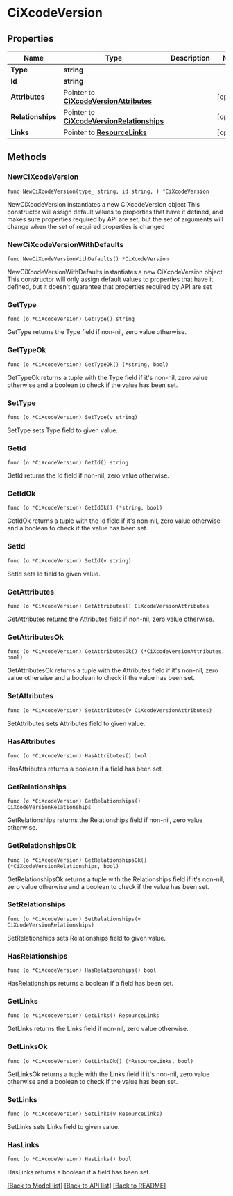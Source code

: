 # CiXcodeVersion

## Properties

Name | Type | Description | Notes
------------ | ------------- | ------------- | -------------
**Type** | **string** |  | 
**Id** | **string** |  | 
**Attributes** | Pointer to [**CiXcodeVersionAttributes**](CiXcodeVersionAttributes.md) |  | [optional] 
**Relationships** | Pointer to [**CiXcodeVersionRelationships**](CiXcodeVersionRelationships.md) |  | [optional] 
**Links** | Pointer to [**ResourceLinks**](ResourceLinks.md) |  | [optional] 

## Methods

### NewCiXcodeVersion

`func NewCiXcodeVersion(type_ string, id string, ) *CiXcodeVersion`

NewCiXcodeVersion instantiates a new CiXcodeVersion object
This constructor will assign default values to properties that have it defined,
and makes sure properties required by API are set, but the set of arguments
will change when the set of required properties is changed

### NewCiXcodeVersionWithDefaults

`func NewCiXcodeVersionWithDefaults() *CiXcodeVersion`

NewCiXcodeVersionWithDefaults instantiates a new CiXcodeVersion object
This constructor will only assign default values to properties that have it defined,
but it doesn't guarantee that properties required by API are set

### GetType

`func (o *CiXcodeVersion) GetType() string`

GetType returns the Type field if non-nil, zero value otherwise.

### GetTypeOk

`func (o *CiXcodeVersion) GetTypeOk() (*string, bool)`

GetTypeOk returns a tuple with the Type field if it's non-nil, zero value otherwise
and a boolean to check if the value has been set.

### SetType

`func (o *CiXcodeVersion) SetType(v string)`

SetType sets Type field to given value.


### GetId

`func (o *CiXcodeVersion) GetId() string`

GetId returns the Id field if non-nil, zero value otherwise.

### GetIdOk

`func (o *CiXcodeVersion) GetIdOk() (*string, bool)`

GetIdOk returns a tuple with the Id field if it's non-nil, zero value otherwise
and a boolean to check if the value has been set.

### SetId

`func (o *CiXcodeVersion) SetId(v string)`

SetId sets Id field to given value.


### GetAttributes

`func (o *CiXcodeVersion) GetAttributes() CiXcodeVersionAttributes`

GetAttributes returns the Attributes field if non-nil, zero value otherwise.

### GetAttributesOk

`func (o *CiXcodeVersion) GetAttributesOk() (*CiXcodeVersionAttributes, bool)`

GetAttributesOk returns a tuple with the Attributes field if it's non-nil, zero value otherwise
and a boolean to check if the value has been set.

### SetAttributes

`func (o *CiXcodeVersion) SetAttributes(v CiXcodeVersionAttributes)`

SetAttributes sets Attributes field to given value.

### HasAttributes

`func (o *CiXcodeVersion) HasAttributes() bool`

HasAttributes returns a boolean if a field has been set.

### GetRelationships

`func (o *CiXcodeVersion) GetRelationships() CiXcodeVersionRelationships`

GetRelationships returns the Relationships field if non-nil, zero value otherwise.

### GetRelationshipsOk

`func (o *CiXcodeVersion) GetRelationshipsOk() (*CiXcodeVersionRelationships, bool)`

GetRelationshipsOk returns a tuple with the Relationships field if it's non-nil, zero value otherwise
and a boolean to check if the value has been set.

### SetRelationships

`func (o *CiXcodeVersion) SetRelationships(v CiXcodeVersionRelationships)`

SetRelationships sets Relationships field to given value.

### HasRelationships

`func (o *CiXcodeVersion) HasRelationships() bool`

HasRelationships returns a boolean if a field has been set.

### GetLinks

`func (o *CiXcodeVersion) GetLinks() ResourceLinks`

GetLinks returns the Links field if non-nil, zero value otherwise.

### GetLinksOk

`func (o *CiXcodeVersion) GetLinksOk() (*ResourceLinks, bool)`

GetLinksOk returns a tuple with the Links field if it's non-nil, zero value otherwise
and a boolean to check if the value has been set.

### SetLinks

`func (o *CiXcodeVersion) SetLinks(v ResourceLinks)`

SetLinks sets Links field to given value.

### HasLinks

`func (o *CiXcodeVersion) HasLinks() bool`

HasLinks returns a boolean if a field has been set.


[[Back to Model list]](../README.md#documentation-for-models) [[Back to API list]](../README.md#documentation-for-api-endpoints) [[Back to README]](../README.md)


